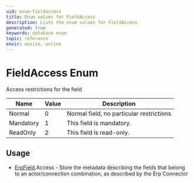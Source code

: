 ```yaml
---
uid: enum-fieldaccess
title: Enum values for FieldAccess
description: Lists the enum values for FieldAccess.
generated: true
keywords: database enum
topic: reference
envir: onsite, online
---
```


# FieldAccess Enum

Access restrictions for the field

| Name | Value | Description |
|------|-------|-------------|
|Normal|0|Normal field, no particular restrictions|
|Mandatory|1|This field is mandatory.|
|ReadOnly|2|This field is read-only.|

## Usage

* [ErpField](../erpfield.md).Access - Store the metadata describing the fields that belong to an actor/connection combination, as described by the Erp Connector
